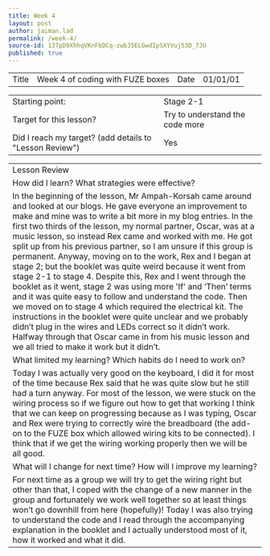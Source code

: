 ```yaml
---
title: Week 4
layout: post
author: jaiman.lad
permalink: /week-4/
source-id: 137pD9XhhqVKnFbDCq-zwbJ5ELGwdIpSXYVuj53D_7JU
published: true
---
```

<table>
  <tr>
    <td>Title</td>
    <td>Week 4 of coding with FUZE boxes</td>
    <td>Date</td>
    <td>01/01/01</td>
  </tr>
</table>


<table>
  <tr>
    <td>Starting point:</td>
    <td>Stage 2-1</td>
  </tr>
  <tr>
    <td>Target for this lesson?</td>
    <td>Try to understand the code more</td>
  </tr>
  <tr>
    <td>Did I reach my target? 
(add details to "Lesson Review")</td>
    <td> Yes </td>
  </tr>
</table>


<table>
  <tr>
    <td>Lesson Review</td>
  </tr>
  <tr>
    <td>How did I learn? What strategies were effective? </td>
  </tr>
  <tr>
    <td>In the beginning of the lesson, Mr Ampah-Korsah came around and looked at our blogs. He gave everyone an improvement to make and mine was to write a bit more in my blog entries. In the first two thirds of the lesson, my normal partner, Oscar, was at a music lesson, so instead Rex came and worked with me. He got split up from his previous partner, so I am unsure if this group is permanent. Anyway, moving on to the work, Rex and I began at stage 2; but the booklet was quite weird because it went from stage 2-1 to stage 4. Despite this, Rex and I went through the booklet as it went, stage 2 was using more 'If' and ‘Then’ terms and it was quite easy to follow and understand the code. Then we moved on to stage 4 which required the electrical kit. The instructions in the booklet were quite unclear and we probably didn’t plug in the wires and LEDs correct so it didn’t work. Halfway through that Oscar came in from his music lesson and we all tried to make it work but it didn’t.</td>
  </tr>
  <tr>
    <td>What limited my learning? Which habits do I need to work on? </td>
  </tr>
  <tr>
    <td>Today I was actually very good on the keyboard, I did it for most of the time because Rex said that he was quite slow but he still had a turn anyway. For most of the lesson, we were stuck on the wiring process so if we figure out how to get that working I think that we can keep on progressing because as I was typing, Oscar and Rex were trying to correctly wire the breadboard (the add-on to the FUZE box which allowed wiring kits to be connected). I think that if we get the wiring working properly then we will be all good.</td>
  </tr>
  <tr>
    <td>What will I change for next time? How will I improve my learning?</td>
  </tr>
  <tr>
    <td>For next time as a group we will try to get the wiring right but other than that, I coped with the change of a new manner in the group and fortunately we work well together so at least things won’t go downhill from here (hopefully)! Today I was also trying to understand the code and I read through the accompanying explanation in the booklet and I actually understood most of it, how it worked and what it did.</td>
  </tr>
</table>


